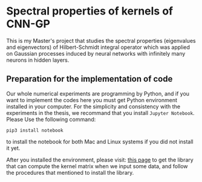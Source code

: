 # Spectral properties of kernels of CNN-GP
This is my Master's project that studies the spectral properties (eigenvalues and eigenvectors) of Hilbert-Schmidt integral operator 
which was applied on Gaussian processes induced by neural networks with infinitely many neurons in hidden layers.

## Preparation for the implementation of code
Our whole numerical experiments are programming by Python, and if you want to implement the codes here you must get Python environment installed in your computer. For the simplicity and consistency with the experiments in the thesis, we recommand that you install `Jupyter Notebook`. Please Use the following command:
```
pip3 install notebook
```
to install the notebook for both Mac and Linux systems if you did not install it yet.

After you installed the environment, please visit: [this page](https://github.com/waegemans/cnn-gp/tree/stable-backprop) to get the library that can compute the kernel matrix when we input some data, and follow the procedures that mentioned to install the library.
